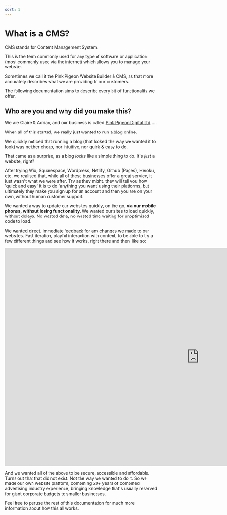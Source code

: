 ```yaml
---
sort: 1
---
```


# What is a CMS?

CMS stands for Content Management System.

This is the term commonly used for any type of software or application (most commonly used via the internet) which allows you to manage your website.

Sometimes we call it the Pink Pigeon Website Builder & CMS, as that more accurately describes what we are providing to our customers.

The following documentation aims to describe every bit of functionality we offer.

## Who are you and why did you make this?

We are Claire & Adrian, and our business is called [Pink Pigeon Digital Ltd][pp].....

When all of this started, we really just wanted to run a [blog][ccc] online.

We quickly noticed that running a blog (that looked the way we wanted it to look) was neither cheap, nor intuitive, nor quick & easy to do.

That came as a surprise, as a blog _looks_ like a simple thing to do. It's _just_ a website, right?

After trying Wix, Squarespace, Wordpress, Netlify, Github (Pages), Heroku, etc. we realised that, while all of these businesses offer a great service, it just wasn't what we were after. Try as they might, they will tell you how 'quick and easy' it is to do 'anything you want' using their platforms, but ultimately they make you sign up for an account and then you are on your own, without human customer support.

We wanted a way to update our websites quickly, on the go, **via our mobile phones, without losing functionality**. We wanted our sites to load quickly, without delays. No wasted data, no wasted time waiting for unoptimised code to load.

We wanted direct, immediate feedback for any changes we made to our websites. Fast iteration, playful interaction with content, to be able to try a few different things and see how it works, right there and then, like so:

<iframe class="vimeo_player" width="1280" height="720" src="https://player.vimeo.com/video/534485758?autoplay=0&loop=1&quality=1080p" frameborder="0" allow="autoplay; fullscreen; picture-in-picture" allowfullscreen></iframe>

And we wanted all of the above to be secure, accessible and affordable. Turns out that that did not exist. Not the way we wanted to do it. So we made our own website platform, combining 20+ years of combined advertising industry experience, bringing knowledge that's usually reserved for giant corporate budgets to smaller businesses.

Feel free to peruse the rest of this documentation for much more information about how this all works.

[pp]:https://pinkpigeon.co.uk/
[ccc]:https://www.citycitycountry.co.uk/